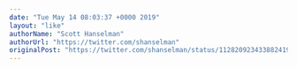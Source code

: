 ```yaml
---
date: "Tue May 14 08:03:37 +0000 2019"
layout: "like"
authorName: "Scott Hanselman"
authorUrl: "https://twitter.com/shanselman"
originalPost: "https://twitter.com/shanselman/status/1128209234338824192"
---
```

